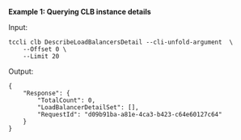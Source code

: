 **Example 1: Querying CLB instance details**



Input: 

```
tccli clb DescribeLoadBalancersDetail --cli-unfold-argument  \
    --Offset 0 \
    --Limit 20
```

Output: 
```
{
    "Response": {
        "TotalCount": 0,
        "LoadBalancerDetailSet": [],
        "RequestId": "d09b91ba-a81e-4ca3-b423-c64e60127c64"
    }
}
```

